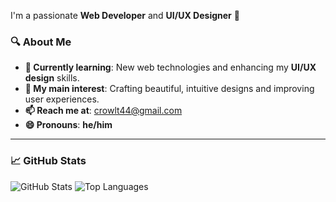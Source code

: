 I'm a passionate **Web Developer** and **UI/UX Designer** 🎨

### 🔍 About Me

- **🔭 Currently learning**: New web technologies and enhancing my **UI/UX design** skills.
- **👀 My main interest**: Crafting beautiful, intuitive designs and improving user experiences.
- **📫 Reach me at**: [crowlt44@gmail.com](mailto:crowlt44@proton.me)
- **😄 Pronouns**: **he/him**

---

### 📈 GitHub Stats

![GitHub Stats](https://github-readme-stats.vercel.app/api?username=dhmsAdhty&show_icons=true&theme=radical)
![Top Languages](https://github-readme-stats.vercel.app/api/top-langs/?username=dhmsAdhty&layout=compact&theme=radical)
